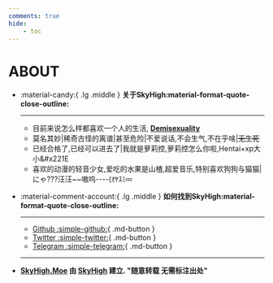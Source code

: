 ```yaml
---
comments: true
hide:
    - toc
---
```


# **ABOUT**

<div class="grid cards" markdown>

-   :material-candy:{ .lg .middle } __关于SkyHigh:material-format-quote-close-outline:__

    ---
    - 目前来说怎么样都喜欢一个人的生活, [**Demisexuality**](https://en.wikipedia.org/wiki/Demisexuality)
    - 莫名其妙|稀奇古怪的离谱|甚至危险|不爱说话,不会生气,不在乎啥|<del>无生死</del>
    - 已经合格了,已经可以进去了|我就是萝莉控,萝莉控怎么你啦,Hentai+xp大小&#x221E
    - 喜欢的动漫的轻音少女,爱吃的水果是山楂,超爱音乐,特别喜欢狗狗与猫猫|にゃ???汪汪~~嗷呜----(ｵﾔｽﾐ💤
    
</div>

<div class="grid cards" markdown>

-   :material-comment-account:{ .lg .middle } __如何找到SkyHigh:material-format-quote-close-outline:__

    ---
    - [Github  :simple-github:](https://github.com/SkyHighR){ .md-button }
    - [Twitter  :simple-twitter:](https://twitter.com/moeSkyHigh){ .md-button }
    - [Telegram  :simple-telegram:](https://t.me/moeSkyHigh){ .md-button }

    ---
    
</div>

- **[SkyHigh.Moe](https://skyhigh.moe/) 由 [SkyHigh](https://skyhigh.moe/about/) 建立. "随意转载 无需标注出处"**
